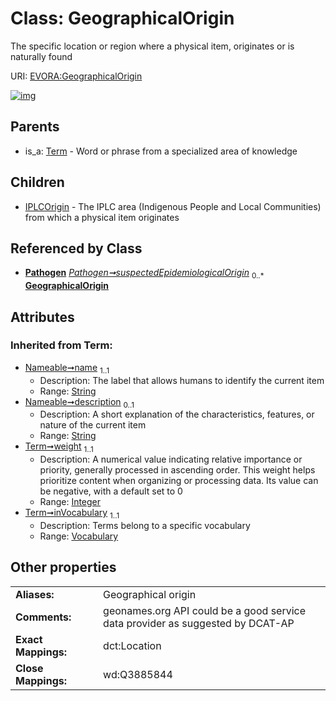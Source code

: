 
# Class: GeographicalOrigin

The specific location or region where a physical item, originates or is naturally found

URI: [EVORA:GeographicalOrigin](https://evora-project.eu/GeographicalOrigin)


[![img](https://yuml.me/diagram/nofunky;dir:TB/class/[Vocabulary],[Term],[Pathogen],[IPLCOrigin],[Pathogen]++-%20suspectedEpidemiologicalOrigin%200..*>[GeographicalOrigin&#124;weight(i):integer;name(i):string;description(i):string%20%3F],[GeographicalOrigin]^-[IPLCOrigin],[Term]^-[GeographicalOrigin])](https://yuml.me/diagram/nofunky;dir:TB/class/[Vocabulary],[Term],[Pathogen],[IPLCOrigin],[Pathogen]++-%20suspectedEpidemiologicalOrigin%200..*>[GeographicalOrigin&#124;weight(i):integer;name(i):string;description(i):string%20%3F],[GeographicalOrigin]^-[IPLCOrigin],[Term]^-[GeographicalOrigin])

## Parents

 *  is_a: [Term](Term.md) - Word or phrase from a specialized area of knowledge

## Children

 * [IPLCOrigin](IPLCOrigin.md) - The IPLC area (Indigenous People and Local Communities) from which a physical item originates

## Referenced by Class

 *  **[Pathogen](Pathogen.md)** *[Pathogen➞suspectedEpidemiologicalOrigin](Pathogen_suspectedEpidemiologicalOrigin.md)*  <sub>0..\*</sub>  **[GeographicalOrigin](GeographicalOrigin.md)**

## Attributes


### Inherited from Term:

 * [Nameable➞name](Nameable_name.md)  <sub>1..1</sub>
     * Description: The label that allows humans to identify the current item
     * Range: [String](types/String.md)
 * [Nameable➞description](Nameable_description.md)  <sub>0..1</sub>
     * Description: A short explanation of the characteristics, features, or nature of the current item
     * Range: [String](types/String.md)
 * [Term➞weight](Term_weight.md)  <sub>1..1</sub>
     * Description: A numerical value indicating relative importance or priority, generally processed in ascending order. This weight helps prioritize content when organizing or processing data. Its value can be negative, with a default set to 0
     * Range: [Integer](types/Integer.md)
 * [Term➞inVocabulary](Term_inVocabulary.md)  <sub>1..1</sub>
     * Description: Terms belong to a specific vocabulary
     * Range: [Vocabulary](Vocabulary.md)

## Other properties

|  |  |  |
| --- | --- | --- |
| **Aliases:** | | Geographical origin |
| **Comments:** | | geonames.org API could be a good service data provider as suggested by DCAT-AP |
| **Exact Mappings:** | | dct:Location |
| **Close Mappings:** | | wd:Q3885844 |